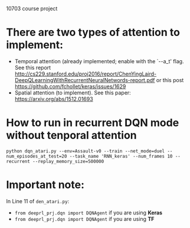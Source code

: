 10703 course project

# There are two types of attention to implement:
- Temporal attention (already implemented; enable with the `--a_t' flag. See this report http://cs229.stanford.edu/proj2016/report/ChenYingLaird-DeepQLearningWithRecurrentNeuralNetwords-report.pdf or this post https://github.com/fchollet/keras/issues/1629
- Spatial attention (to implement). See this paper: https://arxiv.org/abs/1512.01693

# How to run in recurrent DQN mode **without** tenporal attention
``python dqn_atari.py --env=Assault-v0 --train --net_mode=duel --num_episodes_at_test=20 --task_name 'RNN_keras' --num_frames 10 --recurrent --replay_memory_size=500000``

# Important note:
In Line 11 of ``den_atari.py``:
- ``from deeprl_prj.dqn import DQNAgent`` if you are using **Keras**
- ``from deeprl_prj.dqn import DQNAgent`` if you are using **TF** 
